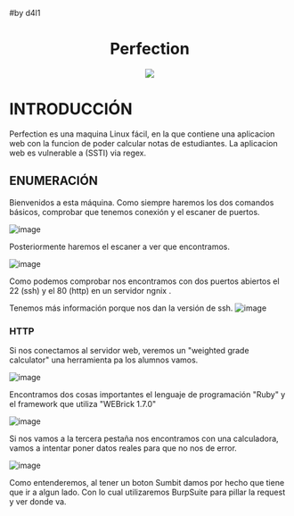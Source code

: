 #by d4l1

<h1 align="center">Perfection</h1>

<p align="center"><img  src="https://github.com/D4l1-web/HTB/assets/79869523/fc054059-74b6-4363-bb86-72efafd10b9f"></p>

# INTRODUCCIÓN

Perfection es una maquina Linux fácil, en la que contiene una aplicacion web con la funcion de poder calcular notas de estudiantes. La aplicacion web es vulnerable a (SSTI) via regex.

## ENUMERACIÓN

Bienvenidos a esta máquina. Como siempre haremos los dos comandos básicos, comprobar que tenemos conexión y el escaner de puertos.

![image](https://github.com/D4l1-web/HTB/assets/79869523/7e0bd8ef-0907-49d5-b55a-1a110fec0663)

Posteriormente haremos el escaner a ver que encontramos.

![image](https://github.com/D4l1-web/HTB/assets/79869523/1d590945-d1bf-4065-917b-68ae3af286a1)

Como podemos comprobar nos encontramos con dos puertos abiertos el 22 (ssh) y el 80 (http) en un servidor ngnix .

Tenemos más información porque nos dan la versión de ssh.
![image](https://github.com/D4l1-web/HTB/assets/79869523/9059dbab-66b5-4f44-b7dd-5da9f3d85fa0)

### HTTP

Si nos conectamos al servidor web, veremos un "weighted grade calculator" una herramienta pa los alumnos vamos. 

![image](https://github.com/D4l1-web/HTB/assets/79869523/a90ff5e5-7bd4-45a7-85f7-b16a2221ee8f)

Encontramos dos cosas importantes el lenguaje de programación "Ruby" y el framework que utiliza "WEBrick 1.7.0"

![image](https://github.com/D4l1-web/HTB/assets/79869523/774a6134-463a-4047-9e35-48d4bdd6cc9e)

Si nos vamos a la tercera pestaña nos encontramos con una calculadora, vamos a intentar poner datos reales para que no nos de error.

![image](https://github.com/D4l1-web/HTB/assets/79869523/00a3c90b-584f-4750-8e5a-e337a279db22)

Como entenderemos, al tener un boton Sumbit damos por hecho que tiene que ir a algun lado. Con lo cual utilizaremos BurpSuite para pillar la request y ver donde va.
